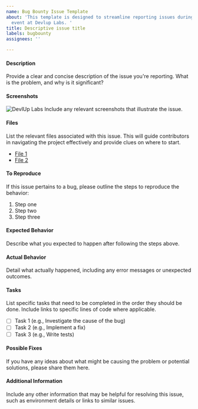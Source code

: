 ```yaml
---
name: Bug Bounty Issue Template
about: 'This template is designed to streamline reporting issues during the Bug Bounty
  event at Devlup Labs. '
title: Descriptive issue title
labels: bugbounty
assignees: ''

---
```


#### Description
Provide a clear and concise description of the issue you're reporting. What is the problem, and why is it significant?

#### Screenshots
![DevlUp Labs](https://shorturl.at/jcJDZ)
Include any relevant screenshots that illustrate the issue.

#### Files
List the relevant files associated with this issue. This will guide contributors in navigating the project effectively and provide clues on where to start.
- [File 1](path/to/file1)
- [File 2](path/to/file2)

#### To Reproduce
If this issue pertains to a bug, please outline the steps to reproduce the behavior:
1. Step one
2. Step two
3. Step three

#### Expected Behavior
Describe what you expected to happen after following the steps above.

#### Actual Behavior
Detail what actually happened, including any error messages or unexpected outcomes.

#### Tasks
List specific tasks that need to be completed in the order they should be done. Include links to specific lines of code where applicable.
- [ ] Task 1 (e.g., Investigate the cause of the bug)
- [ ] Task 2 (e.g., Implement a fix)
- [ ] Task 3 (e.g., Write tests)

#### Possible Fixes
If you have any ideas about what might be causing the problem or potential solutions, please share them here.

#### Additional Information
Include any other information that may be helpful for resolving this issue, such as environment details or links to similar issues.
